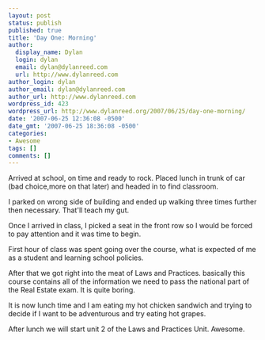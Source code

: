 ```yaml
---
layout: post
status: publish
published: true
title: 'Day One: Morning'
author:
  display_name: Dylan
  login: dylan
  email: dylan@dylanreed.com
  url: http://www.dylanreed.com
author_login: dylan
author_email: dylan@dylanreed.com
author_url: http://www.dylanreed.com
wordpress_id: 423
wordpress_url: http://www.dylanreed.org/2007/06/25/day-one-morning/
date: '2007-06-25 12:36:08 -0500'
date_gmt: '2007-06-25 18:36:08 -0500'
categories:
- Awesome
tags: []
comments: []
---
```

<p>Arrived at school, on time and ready to rock. Placed lunch in trunk of car (bad choice,more on that later) and headed in to find classroom.</p></p>
<p>I parked on wrong side of building and ended up walking three times further then necessary. That'll teach my gut.</p></p>
<p>Once I arrived in class, I picked a seat in the front row so I would be forced to pay attention and it was time to begin.</p></p>
<p>First hour of class was spent going over the course, what is expected of me as a student and learning school policies.</p></p>
<p><!--adsense--></p></p>
<p>After that we got right into the meat of Laws and Practices. basically this course contains all of the information we need to pass the national part of the Real Estate exam. It is quite boring.</p></p>
<p>It is now lunch time and I am eating my hot chicken sandwich and trying to decide if I want to be adventurous and try eating hot grapes.</p></p>
<p>After lunch we will start unit 2 of the Laws and Practices Unit. Awesome.</p></p>
